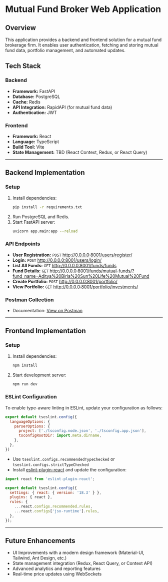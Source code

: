 # Mutual Fund Broker Web Application

## Overview
This application provides a backend and frontend solution for a mutual fund brokerage firm. It enables user authentication, fetching and storing mutual fund data, portfolio management, and automated updates.

## Tech Stack
### Backend
- **Framework:** FastAPI
- **Database:** PostgreSQL
- **Cache:** Redis
- **API Integration:** RapidAPI (for mutual fund data)
- **Authentication:** JWT

### Frontend
- **Framework:** React
- **Language:** TypeScript
- **Build Tool:** Vite
- **State Management:** TBD (React Context, Redux, or React Query)

---

## Backend Implementation

### Setup
1. Install dependencies:
   ```bash
   pip install -r requirements.txt
   ```
2. Run PostgreSQL and Redis.
3. Start FastAPI server:
   ```bash
   uvicorn app.main:app --reload
   ```

### API Endpoints
- **User Registration:** `POST` http://0.0.0.0:8001/users/register/
- **Login:** `POST` http://0.0.0.0:8001/users/login/
- **List All Funds:** `GET` http://0.0.0.0:8001/funds/funds
- **Fund Details:** `GET` http://0.0.0.0:8001/funds/mutual-funds/?fund_name=Aditya%20Birla%20Sun%20Life%20Mutual%20Fund
- **Create Portfolio:** `POST` http://0.0.0.0:8001/portfolio/
- **View Portfolio:** `GET` http://0.0.0.0:8001/portfolio/investments/

### Postman Collection
- Documentation: [View on Postman](https://documenter.getpostman.com/view/42725756/2sAYdhKVn8)

---

## Frontend Implementation

### Setup
1. Install dependencies:
   ```bash
   npm install
   ```
2. Start development server:
   ```bash
   npm run dev
   ```

### ESLint Configuration
To enable type-aware linting in ESLint, update your configuration as follows:

```js
export default tseslint.config({
  languageOptions: {
    parserOptions: {
      project: ['./tsconfig.node.json', './tsconfig.app.json'],
      tsconfigRootDir: import.meta.dirname,
    },
  },
})
```

- Use `tseslint.configs.recommendedTypeChecked` or `tseslint.configs.strictTypeChecked`
- Install [eslint-plugin-react](https://github.com/jsx-eslint/eslint-plugin-react) and update the configuration:

```js
import react from 'eslint-plugin-react';

export default tseslint.config({
  settings: { react: { version: '18.3' } },
  plugins: { react },
  rules: {
    ...react.configs.recommended.rules,
    ...react.configs['jsx-runtime'].rules,
  },
});
```

---

## Future Enhancements
- UI Improvements with a modern design framework (Material-UI, Tailwind, Ant Design, etc.)
- State management integration (Redux, React Query, or Context API)
- Advanced analytics and reporting features
- Real-time price updates using WebSockets


